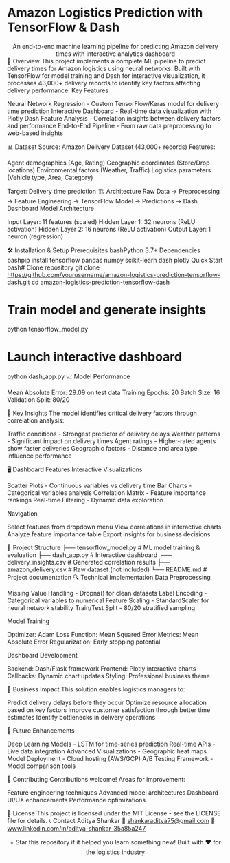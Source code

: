 # Amazon Logistics Prediction with TensorFlow & Dash
<div align="center">
An end-to-end machine learning pipeline for predicting Amazon delivery times with interactive analytics dashboard
</div>
🚀 Overview
This project implements a complete ML pipeline to predict delivery times for Amazon logistics using neural networks. Built with TensorFlow for model training and Dash for interactive visualization, it processes 43,000+ delivery records to identify key factors affecting delivery performance.
Key Features

Neural Network Regression - Custom TensorFlow/Keras model for delivery time prediction
Interactive Dashboard - Real-time data visualization with Plotly Dash
Feature Analysis - Correlation insights between delivery factors and performance
End-to-End Pipeline - From raw data preprocessing to web-based insights

📊 Dataset
Source: Amazon Delivery Dataset (43,000+ records)
Features:

Agent demographics (Age, Rating)
Geographic coordinates (Store/Drop locations)
Environmental factors (Weather, Traffic)
Logistics parameters (Vehicle type, Area, Category)

Target: Delivery time prediction
🏗️ Architecture
Raw Data → Preprocessing → Feature Engineering → TensorFlow Model → Predictions → Dash Dashboard
Model Architecture

Input Layer: 11 features (scaled)
Hidden Layer 1: 32 neurons (ReLU activation)
Hidden Layer 2: 16 neurons (ReLU activation)
Output Layer: 1 neuron (regression)

🛠️ Installation & Setup
Prerequisites
bashPython 3.7+
Dependencies
bashpip install tensorflow pandas numpy scikit-learn dash plotly
Quick Start
bash# Clone repository
git clone https://github.com/yourusername/amazon-logistics-prediction-tensorflow-dash.git
cd amazon-logistics-prediction-tensorflow-dash

# Train model and generate insights
python tensorflow_model.py

# Launch interactive dashboard
python dash_app.py
📈 Model Performance

Mean Absolute Error:  29.09 on test data
Training Epochs: 20
Batch Size: 16
Validation Split: 80/20

🎯 Key Insights
The model identifies critical delivery factors through correlation analysis:

Traffic conditions - Strongest predictor of delivery delays
Weather patterns - Significant impact on delivery times
Agent ratings - Higher-rated agents show faster deliveries
Geographic factors - Distance and area type influence performance

🖥️ Dashboard Features
Interactive Visualizations

Scatter Plots - Continuous variables vs delivery time
Bar Charts - Categorical variables analysis
Correlation Matrix - Feature importance rankings
Real-time Filtering - Dynamic data exploration

Navigation

Select features from dropdown menu
View correlations in interactive charts
Analyze feature importance table
Export insights for business decisions

📁 Project Structure
├── tensorflow_model.py     # ML model training & evaluation
├── dash_app.py            # Interactive dashboard
├── delivery_insights.csv  # Generated correlation results
├── amazon_delivery.csv    # Raw dataset (not included)
└── README.md             # Project documentation
🔍 Technical Implementation
Data Preprocessing

Missing Value Handling - Dropna() for clean datasets
Label Encoding - Categorical variables to numerical
Feature Scaling - StandardScaler for neural network stability
Train/Test Split - 80/20 stratified sampling

Model Training

Optimizer: Adam
Loss Function: Mean Squared Error
Metrics: Mean Absolute Error
Regularization: Early stopping potential

Dashboard Development

Backend: Dash/Flask framework
Frontend: Plotly interactive charts
Callbacks: Dynamic chart updates
Styling: Professional business theme

🎯 Business Impact
This solution enables logistics managers to:

Predict delivery delays before they occur
Optimize resource allocation based on key factors
Improve customer satisfaction through better time estimates
Identify bottlenecks in delivery operations

🚀 Future Enhancements

 Deep Learning Models - LSTM for time-series prediction
 Real-time APIs - Live data integration
 Advanced Visualizations - Geographic heat maps
 Model Deployment - Cloud hosting (AWS/GCP)
 A/B Testing Framework - Model comparison tools

🤝 Contributing
Contributions welcome! Areas for improvement:

Feature engineering techniques
Advanced model architectures
Dashboard UI/UX enhancements
Performance optimizations

📜 License
This project is licensed under the MIT License - see the LICENSE file for details.
📞 Contact
Aditya Shankar
📧 shankaraditya75@gmail.com
💼 www.linkedin.com/in/aditya-shankar-35a85a247

<div align="center">
⭐ Star this repository if it helped you learn something new!
Built with ❤️ for the logistics industry
</div>
